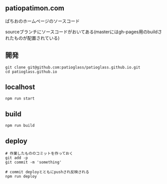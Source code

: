 ## patiopatimon.com
ぱちおのホームページのソースコード

sourceブランチにソースコードがおいてある(masterにはgh-pages用のbuildされたものが配置されている)

## 開発

    git clone git@github.com:patioglass/patioglass.github.io.git
    cd patioglass.github.io
    
## localhost
    npm run start

## build
    npm run build

## deploy
    # 作業したもののコミットを作っておく
    git add -p
    git commit -m 'something'

    # commit deployとともにpushされ反映される
    npm run deploy
